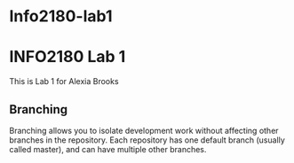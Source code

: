 # Info2180-lab1
# INFO2180 Lab 1

This is Lab 1 for Alexia Brooks 

## Branching
Branching allows you to isolate development work without
affecting other branches in the repository. Each repository
has one default branch (usually called master), and can have
multiple other branches.